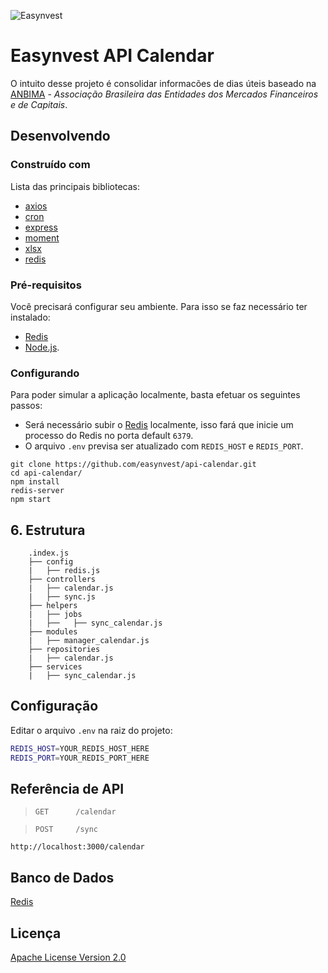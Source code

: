 ![Easynvest](https://camo.githubusercontent.com/c4ee611d69893fec43b903eb88a444530eaf8e7f/68747470733a2f2f7777772e656173796e766573742e636f6d2e62722f66617669636f6e2e69636f)

# Easynvest API Calendar

O intuito desse projeto é consolidar informacões de dias úteis baseado na [ANBIMA](http://www.anbima.com.br/pt_br/index.htm) - *Associação Brasileira das Entidades dos Mercados Financeiros e de Capitais*.

## Desenvolvendo

### Construído com

Lista das principais bibliotecas:
 * [axios](https://www.npmjs.com/package/axios)
 * [cron](https://www.npmjs.com/package/cron)
 * [express](https://www.npmjs.com/package/express)
 * [moment](https://www.npmjs.com/package/moment)
 * [xlsx](https://www.npmjs.com/package/xlsx)
 * [redis](https://www.npmjs.com/package/redis)

### Pré-requisitos
Você precisará configurar seu ambiente. Para isso se faz necessário ter instalado:
 - [Redis](https://redis.io/)
 - [Node.js](https://nodejs.org/en/).

### Configurando

Para poder simular a aplicação localmente, basta efetuar os seguintes passos:

 - Será necessário subir o [Redis](https://redis.io) localmente, isso fará que inicie um processo do Redis no porta default `6379`.
 - O arquivo `.env` previsa ser atualizado com `REDIS_HOST` e `REDIS_PORT`.

```shell
git clone https://github.com/easynvest/api-calendar.git
cd api-calendar/
npm install
redis-server
npm start
```

## 6. Estrutura

```
    .index.js
    ├── config
    |   ├── redis.js
    ├── controllers
    |   ├── calendar.js
    |   ├── sync.js
    ├── helpers
    |   ├── jobs
    |   ├──   ├── sync_calendar.js
    ├── modules
    |   ├── manager_calendar.js
    ├── repositories
    |   ├── calendar.js
    ├── services
    |   ├── sync_calendar.js
```


## Configuração

Editar o arquivo `.env` na raiz do projeto:

```bash
REDIS_HOST=YOUR_REDIS_HOST_HERE
REDIS_PORT=YOUR_REDIS_PORT_HERE
```

## Referência de API

> `GET      /calendar	`

> `POST     /sync	    `

```
http://localhost:3000/calendar	
```

## Banco de Dados

[Redis](https://www.Redis.com/)

## Licença

[Apache License Version 2.0](./LICENSE)